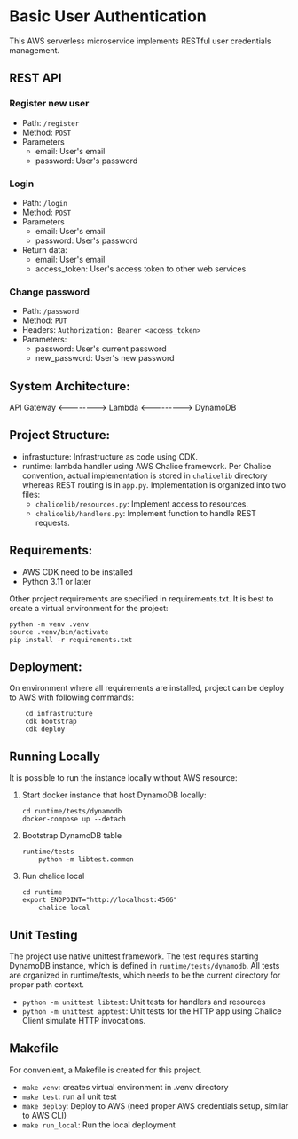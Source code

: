 # Basic User Authentication

This AWS serverless microservice implements RESTful user credentials management.

## REST API

### Register new user
- Path: `/register`
- Method: `POST`
- Parameters
    - email: User's email
    - password: User's password

### Login
- Path: `/login`
- Method: `POST`
- Parameters
    - email: User's email
    - password: User's password
- Return data:
    - email: User's email
    - access_token: User's access token to other web services

### Change password
- Path: `/password`
- Method: `PUT`
- Headers: `Authorization: Bearer <access_token>`
- Parameters:
    - password: User's current password
    - new_password: User's new password
    
## System Architecture:

API Gateway <--------> Lambda <---------> DynamoDB

## Project Structure:

- infrastucture: Infrastructure as code using CDK.
- runtime: lambda handler using AWS Chalice framework. Per Chalice convention, actual implementation is stored in `chalicelib` directory whereas REST routing is in `app.py`. Implementation is organized into two files:
    - `chalicelib/resources.py`: Implement access to resources.
    - `chalicelib/handlers.py`: Implement function to handle REST requests.

## Requirements:
- AWS CDK need to be installed
- Python 3.11 or later

Other project requirements are specified in requirements.txt. It is best to create a virtual environment for the project:
```
python -m venv .venv
source .venv/bin/activate
pip install -r requirements.txt
```

## Deployment:
On environment where all requirements are installed, project can be deploy to AWS with following commands:
```
    cd infrastructure
    cdk bootstrap
    cdk deploy
```

## Running Locally
It is possible to run the instance locally without AWS resource:

1. Start docker instance that host DynamoDB locally:

    ```
    cd runtime/tests/dynamodb 
    docker-compose up --detach
    ```
2. Bootstrap DynamoDB table
    ```
    runtime/tests
		python -m libtest.common
    ```

3. Run chalice local
    ```
    cd runtime
    export ENDPOINT="http://localhost:4566"
		chalice local
    ```

## Unit Testing
The project use native unittest framework. The test requires starting DynamoDB instance, which is defined in `runtime/tests/dynamodb`. All tests are organized in runtime/tests, which needs to be the current directory for proper path context.

- `python -m unittest libtest`: Unit tests for handlers and resources
- `python -m unittest apptest`: Unit tests for the HTTP app using Chalice Client simulate HTTP invocations.

## Makefile
For convenient, a Makefile is created for this project.

- `make venv`: creates virtual environment in .venv directory
- `make test`: run all unit test
- `make deploy`: Deploy to AWS (need proper AWS credentials setup, similar to AWS CLI)
- `make run_local`: Run the local deployment
